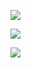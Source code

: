 ![](https://upload.wikimedia.org/wikipedia/commons/9/9c/Insertion-sort-example.gif)

![](https://www.doabledanny.com/static/92b034385c440e08bc8551c97df0a2e3/2.gif)

![](https://miro.medium.com/max/3480/1*yDFbup1kr9sB0OGOxhfEaQ.gif)
